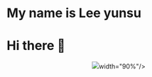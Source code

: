 
# My name is Lee yunsu


# Hi there 👋

<p align="center">
  <img src="https://user-images.githubusercontent.com/84833757/150295112-249f76e9-2756-41f9-8580-d557bbdb9941.jpg"

 width="90%"/>
</p>
